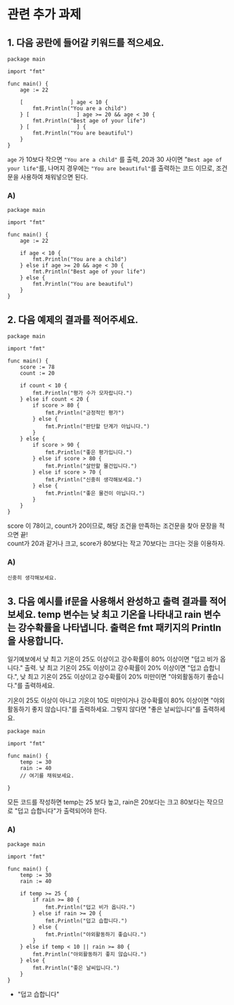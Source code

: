 
# 관련 추가 과제

## 1. 다음 공란에 들어갈 키워드를 적으세요.

	package main
	
	import "fmt"
	
	func main() {
		age := 22
		
		[               ] age < 10 {
			fmt.Println("You are a child")
		} [               ] age >= 20 && age < 30 {
			fmt.Println("Best age of your life")
		} [               ] {
			fmt.Println("You are beautiful")    
		}
	}

`age` 가 10보다 작으면 `"You are a child"` 를 출력, 20과 30 사이면 "`Best age of your life"`를, 나머지 경우에는 `"You are beautiful"`를 출력하는 코드 이므로, 조건문을 사용하여 채워넣으면 된다.

### A) 

	package main
	
	import "fmt"
	
	func main() {
		age := 22
		
		if age < 10 {
			fmt.Println("You are a child")
		} else if age >= 20 && age < 30 {
			fmt.Println("Best age of your life")
		} else {
			fmt.Println("You are beautiful")    
		}
	}

## 2. 다음 예제의 결과를 적어주세요.

	package main
	
	import "fmt"
	
	func main() {
		score := 78
		count := 20
	
		if count < 10 {
			fmt.Println("평가 수가 모자랍니다.")
		} else if count < 20 {
			if score > 80 {
				fmt.Println("긍정적인 평가")
			} else {
				fmt.Println("판단할 단계가 아닙니다.")
			}
		} else {
			if score > 90 {
				fmt.Println("좋은 평가입니다.")
			} else if score > 80 {
				fmt.Println("살만할 물건입니다.")
			} else if score > 70 {
				fmt.Println("신중히 생각해보세요.")
			} else {
				fmt.Println("좋은 물건이 아닙니다.")
			}
		}
	}

score 이 78이고, count가 20이므로, 해당 조건을 만족하는 조건문을 찾아 문장을 적으면 끝!    
count가 20과 같거나 크고, score가 80보다는 작고 70보다는 크다는 것을 이용하자.

### A)

	신중히 생각해보세요.

## 3. 다음 예시를 if문을 사용해서 완성하고 출력 결과를 적어보세요. temp 변수는 낮 최고 기온을 나타내고 rain 변수는 강수확률을 나타냅니다. 출력은 fmt 패키지의 Println을 사용합니다.

<div class="notice--primary" markdown="1">    

일기예보에서 낮 최고 기온이 25도 이상이고 강수확률이 80% 이상이면 "덥고 비가 옵니다." 출력. 낮 최고 기온이 25도 이상이고 강수확률이 20% 이상이면 "덥고 습합니다.", 낮 최고 기온이 25도 이상이고 강수확률이 20% 미만이면 "야외활동하기 좋습니다."를 출력하세요.     

기온이 25도 이상이 아니고 기온이 10도 미만이거나 강수확률이 80% 이상이면 "야외활동하기 좋지 않습니다."를 출력하세요. 그렇지 않다면 "좋은 날씨입니다"를 출력하세요.
      
</div>  


	package main
	
	import "fmt"
	
	func main() {
		temp := 30
		rain := 40
		// 여기를 채워보세요.
		
	}

모든 코드를 작성하면 temp는 25 보다 높고, rain은 20보다는 크고 80보다는 작으므로 "덥고 습합니다"가 출력되어야 한다.

### A)

	package main
		
	import "fmt"
	
	func main() {
		temp := 30
		rain := 40
		
		if temp >= 25 {
			if rain >= 80 {
				fmt.Println("덥고 비가 옵니다.")
			} else if rain >= 20 {
				fmt.Println("덥고 습합니다.")
			} else {
				fmt.Println("야외활동하기 좋습니다.")
			}
		} else if temp < 10 || rain >= 80 {
			fmt.Println("야외활동하기 좋지 않습니다.")
		} else {
			fmt.Println("좋은 날씨입니다.")
		}
	}

-
	"덥고 습합니다" 
